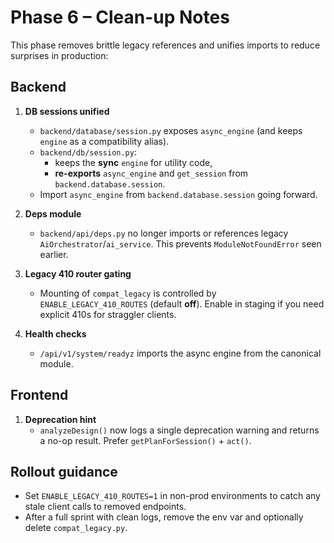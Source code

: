 # Phase 6 – Clean-up Notes

This phase removes brittle legacy references and unifies imports to reduce surprises in production:

## Backend
1. **DB sessions unified**
   - `backend/database/session.py` exposes `async_engine` (and keeps `engine` as a compatibility alias).
   - `backend/db/session.py`:
     - keeps the **sync** `engine` for utility code,
     - **re-exports** `async_engine` and `get_session` from `backend.database.session`.
   - Import `async_engine` from `backend.database.session` going forward.

2. **Deps module**
   - `backend/api/deps.py` no longer imports or references legacy `AiOrchestrator`/`ai_service`. This prevents `ModuleNotFoundError` seen earlier.

3. **Legacy 410 router gating**
   - Mounting of `compat_legacy` is controlled by `ENABLE_LEGACY_410_ROUTES` (default **off**). Enable in staging if you need explicit 410s for straggler clients.

4. **Health checks**
   - `/api/v1/system/readyz` imports the async engine from the canonical module.

## Frontend
1. **Deprecation hint**
   - `analyzeDesign()` now logs a single deprecation warning and returns a no-op result. Prefer `getPlanForSession()` + `act()`.

## Rollout guidance
- Set `ENABLE_LEGACY_410_ROUTES=1` in non-prod environments to catch any stale client calls to removed endpoints.
- After a full sprint with clean logs, remove the env var and optionally delete `compat_legacy.py`.
